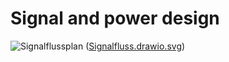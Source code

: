 # Signal and power design

![Signalflussplan](img/Signalfluss.drawio.svg)
 ([Signalfluss.drawio.svg](img/Signalfluss.drawio.svg))